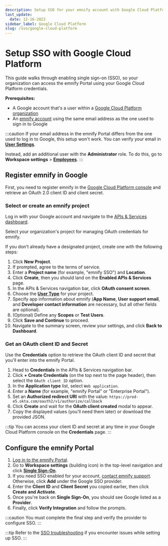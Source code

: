 ```yaml
---
description: Setup SSO for your emnify account with Google Cloud Platform
last_update: 
  date: 12-16-2022
sidebar_label: Google Cloud Platform
slug: /sso/google-cloud-platform
---
```


# Setup SSO with Google Cloud Platform

This guide walks through enabling single sign-on (SSO), so your organization can access the emnify Portal using your Google Cloud Platform credentials.

**Prerequisites:**

- A Google account that's a user within a [Google Cloud Platform organization](https://cloud.google.com/resource-manager/docs/creating-managing-organization)
- An [emnify account](/quickstart) using the same email address as the one used to sign in to Google 

:::caution
If your email address in the emnify Portal differs from the one used to log in to Google, this setup won't work.
You can verify your email in [**User Settings**](https://portal.emnify.com/user-settings).

Instead, add an additional user with the **Administrator** role.
To do this, go to **Workspace settings**&nbsp;<span aria-label="and then">></span> [**Employees**](https://portal.emnify.com/organisation-settings/users).
:::

## Register emnify in Google

First, you need to register emnify in the [Google Cloud Platform console](https://console.developers.google.com/) and retrieve an OAuth 2.0 client ID and client secret.

### Select or create an emnify project

Log in with your Google account and navigate to the [APIs & Services dashboard](https://console.developers.google.com/apis/dashboard).

Select your organization's project for managing OAuth credentials for emnify.

If you don't already have a designated project, create one with the following steps:

1. Click **New Project**.
1. If prompted, agree to the terms of service.
1. Enter a **Project name** (for example, "emnify SSO") and **Location**.
1. Click **Create**, then you should land on the **Enabled APIs & Services** page.
1. In the APIs & Services navigation bar, click **OAuth consent screen**.
1. Choose the [**User Type**](https://support.google.com/cloud/answer/10311615#user-type) for your project.
1. Specify app information about emnify (**App Name**, **User support email**, and **Developer contact information** are necessary, but all other fields are optional).
1. (Optional) Define any **Scopes** or **Test Users**.
1. Click **Save and Continue** to proceed.
1. Navigate to the summary screen, review your settings, and click **Back to Dashboard**.

### Get an OAuth client ID and Secret

Use the **Credentials** option to retrieve the OAuth client ID and secret that you'll enter into the emnify Portal.

1. Head to **Credentials** in the APIs & Services navigation bar.
1. Click **+ Create Credentials** (on the top next to the page header), then select the `OAuth client ID` option.
1. In the **Application type** list, select `Web application`.
1. Enter a **Name** (for example, "emnify Portal" or "Enterprise Portal").
1. Set an **Authorized redirect URI** with the value: `https://prod-e5.okta.com/oauth2/v1/authorize/callback`
1. Click **Create** and wait for the **OAuth client created** modal to appear.
1. Copy the displayed values (you'll need them later) or download the provided JSON.

:::tip
You can access your client ID and secret at any time in your Google Cloud Platform console on the **Credentials** page.
:::

## Configure the emnify Portal

1. [Log in to the emnify Portal](https://portal.emnify.com/sign/).
1. Go to **Workspace settings** (building icon) in the top-level navigation and click [**Single Sign-On**](https://portal.emnify.com/organisation-settings/federation).
1. If you need SSO enabled for your account, [contact emnify support](https://support.emnify.com/). 
Otherwise, click **Add** under the Google SSO provider.
1. Enter the **Client ID** and **Client Secret** you copied earlier, then click **Create and Activate**.
1. Once you're back on **Single Sign-On**, you should see Google listed as a **Provider**.
1. Finally, click **Verify Integration** and follow the prompts.

:::caution
You must complete the final step and verify the provider to configure SSO.
:::

:::tip
Refer to the [SSO troubleshooting](/sso/troubleshooting) if you encounter issues while setting up SSO.
:::
